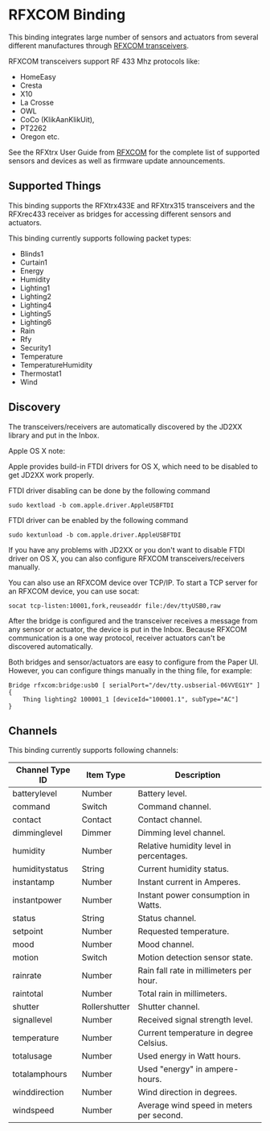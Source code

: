 # RFXCOM Binding

This binding integrates large number of sensors and actuators from several different manufactures through [RFXCOM transceivers](http://www.rfxcom.com).

RFXCOM transceivers support RF 433 Mhz protocols like: 
* HomeEasy 
* Cresta 
* X10 
* La Crosse
* OWL
* CoCo (KlikAanKlikUit), 
* PT2262
* Oregon etc.

See the RFXtrx User Guide from [RFXCOM](http://www.rfxcom.com) for the complete list of supported sensors and devices as well as firmware update announcements.


## Supported Things

This binding supports the RFXtrx433E and RFXtrx315 transceivers and the RFXrec433 receiver as bridges for accessing different sensors and actuators.

This binding currently supports following packet types:

* Blinds1
* Curtain1 
* Energy
* Humidity
* Lighting1
* Lighting2
* Lighting4
* Lighting5
* Lighting6
* Rain
* Rfy
* Security1
* Temperature
* TemperatureHumidity
* Thermostat1
* Wind


## Discovery

The transceivers/receivers are automatically discovered by the JD2XX library and put in the Inbox. 

Apple OS X note:

Apple provides build-in FTDI drivers for OS X, which need to be disabled to get JD2XX work properly.

FTDI driver disabling can be done by the following command

```
sudo kextload -b com.apple.driver.AppleUSBFTDI
```

FTDI driver can be enabled by the following command

```
sudo kextunload -b com.apple.driver.AppleUSBFTDI
```

If you have any problems with JD2XX or you don't want to disable FTDI driver on OS X, you can also configure RFXCOM transceivers/receivers manually.

You can also use an RFXCOM device over TCP/IP. To start a TCP server for an RFXCOM device, you can use socat:
```
socat tcp-listen:10001,fork,reuseaddr file:/dev/ttyUSB0,raw
``` 

After the bridge is configured and the transceiver receives a message from any sensor or actuator, the device is put in the Inbox. Because RFXCOM communication is a one way protocol, receiver actuators can't be discovered automatically.

Both bridges and sensor/actuators are easy to configure from the Paper UI. However, you can configure things manually in the thing file, for example:

```
Bridge rfxcom:bridge:usb0 [ serialPort="/dev/tty.usbserial-06VVEG1Y" ] {
    Thing lighting2 100001_1 [deviceId="100001.1", subType="AC"]
}
```

## Channels

This binding currently supports following channels:

| Channel Type ID | Item Type    | Description  |
|-----------------|------------------------|--------------|
| batterylevel | Number | Battery level. |
| command | Switch | Command channel. |
| contact | Contact | Contact channel. |
| dimminglevel | Dimmer | Dimming level channel. |
| humidity | Number | Relative humidity level in percentages. |
| humiditystatus | String | Current humidity status. |
| instantamp | Number | Instant current in Amperes. |
| instantpower | Number | Instant power consumption in Watts. |
| status | String | Status channel. |
| setpoint | Number | Requested temperature. |
| mood | Number | Mood channel. |
| motion | Switch | Motion detection sensor state. |
| rainrate | Number | Rain fall rate in millimeters per hour. |
| raintotal | Number | Total rain in millimeters. |
| shutter | Rollershutter | Shutter channel. |
| signallevel | Number | Received signal strength level. |
| temperature | Number | Current temperature in degree Celsius. |
| totalusage | Number | Used energy in Watt hours. |
| totalamphours | Number | Used "energy" in ampere-hours. |
| winddirection | Number | Wind direction in degrees. |
| windspeed | Number | Average wind speed in meters per second. |

